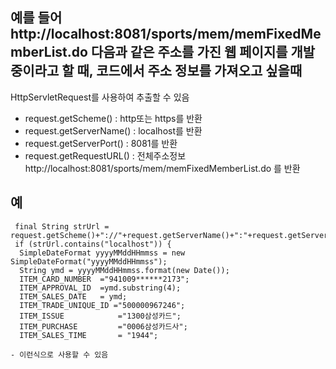 ## 예를 들어  http://localhost:8081/sports/mem/memFixedMemberList.do 다음과 같은 주소를 가진 웹 페이지를 개발 중이라고 할 때, 코드에서 주소 정보를 가져오고 싶을때 
   HttpServletRequest를 사용하여 추출할 수 있음
  - request.getScheme() : http또는 https를 반환
  - request.getServerName() : localhost를 반환
  - request.getServerPort() : 8081를 반환
  - request.getRequestURL() : 전체주소정보 http://localhost:8081/sports/mem/memFixedMemberList.do 를 반환

## 예
     final String strUrl = request.getScheme()+"://"+request.getServerName()+":"+request.getServerPort();
     if (strUrl.contains("localhost")) {
      SimpleDateFormat yyyyMMddHHmmss = new SimpleDateFormat("yyyyMMddHHmmss");
      String ymd = yyyyMMddHHmmss.format(new Date());
      ITEM_CARD_NUMBER 	="941009******2173";
      ITEM_APPROVAL_ID 	=ymd.substring(4);
      ITEM_SALES_DATE 	= ymd;
      ITEM_TRADE_UNIQUE_ID ="500000967246";
      ITEM_ISSUE 			="1300삼성카드";
      ITEM_PURCHASE 		="0006삼성카드사";
      ITEM_SALES_TIME		= "1944";	
  
    - 이런식으로 사용할 수 있음
